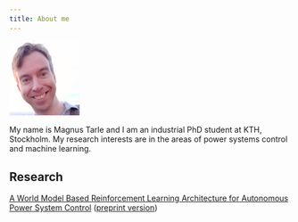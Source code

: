 ```yaml
---
title: About me
---
```

<img src="../assets/img/myface.png" width="25%">

My name is Magnus Tarle and I am an industrial PhD student at KTH, Stockholm. My research interests are in the areas of power systems control and machine learning.
## Research
[A World Model Based Reinforcement Learning Architecture for Autonomous Power System Control](https://ieeexplore.ieee.org/document/9632332) ([preprint version](../assets/pdf/preprint_a_world_model_based_reinforcement_learning_architecture_for_autonomous_power_system_control.pdf))
